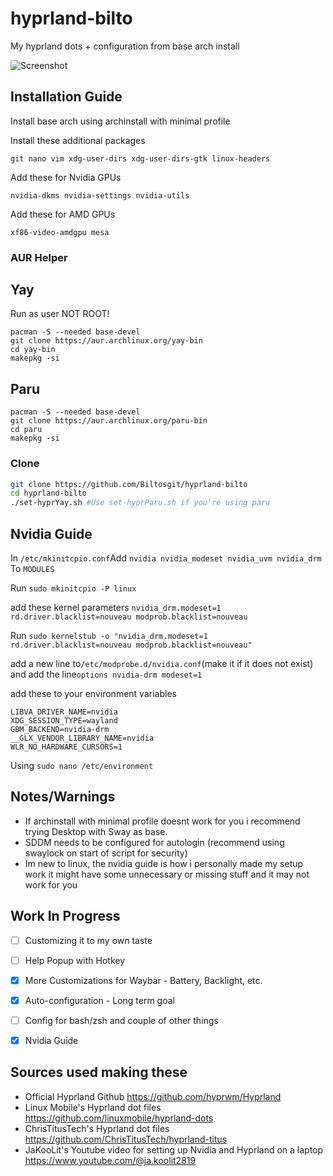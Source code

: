 # hyprland-bilto
My hyprland dots + configuration from base arch install

![Screenshot](https://github.com/Biltosgit/hyprland-bilto/blob/main/screenshot.png)

## Installation Guide


Install base arch using archinstall with minimal profile

Install these additional packages

```git nano vim xdg-user-dirs xdg-user-dirs-gtk linux-headers```

Add these for Nvidia GPUs

```nvidia-dkms nvidia-settings nvidia-utils```

Add these for AMD GPUs

```xf86-video-amdgpu mesa```

### AUR Helper

## Yay
Run as user NOT ROOT!

```
pacman -S --needed base-devel
git clone https://aur.archlinux.org/yay-bin
cd yay-bin
makepkg -si
```
## Paru

```
pacman -S --needed base-devel
git clone https://aur.archlinux.org/paru-bin
cd paru
makepkg -si
```

### Clone


```bash
git clone https://github.com/Biltosgit/hyprland-bilto
cd hyprland-bilto
./set-hyprYay.sh #Use set-hyprParu.sh if you're using paru
```

## Nvidia Guide

In ```/etc/mkinitcpio.conf```Add ```nvidia nvidia_modeset nvidia_uvm nvidia_drm``` To ```MODULES```

Run ```sudo mkinitcpio -P linux```

add these kernel parameters ```nvidia_drm.modeset=1 rd.driver.blacklist=nouveau modprob.blacklist=nouveau```

Run ```sudo kernelstub -o "nvidia_drm.modeset=1 rd.driver.blacklist=nouveau modprob.blacklist=nouveau"``` 

add a new line to```/etc/modprobe.d/nvidia.conf```(make it if it does not exist) and add the line```options nvidia-drm modeset=1 ```

add these to your environment variables 
```
LIBVA_DRIVER_NAME=nvidia
XDG_SESSION_TYPE=wayland
GBM_BACKEND=nvidia-drm
__GLX_VENDOR_LIBRARY_NAME=nvidia
WLR_NO_HARDWARE_CURSORS=1
```
Using ```sudo nano /etc/environment```

## Notes/Warnings

- If archinstall with minimal profile doesnt work for you i recommend trying Desktop with Sway as base.
- SDDM needs to be configured for autologin (recommend using swaylock on start of script for security)
- Im new to linux, the nvidia guide is how i personally made my setup work it might have some unnecessary or missing stuff and it may not work for you  

## Work In Progress

- [ ] Customizing it to my own taste
- [ ] Help Popup with Hotkey
- [x] More Customizations for Waybar - Battery, Backlight, etc.
- [x] Auto-configuration - Long term goal
- [ ] Config for bash/zsh and couple of other things 
- [x] Nvidia Guide


## Sources used making these

- Official Hyprland Github <https://github.com/hyprwm/Hyprland>
- Linux Mobile's Hyprland dot files <https://github.com/linuxmobile/hyprland-dots>
- ChrisTitusTech's Hyprland dot files <https://github.com/ChrisTitusTech/hyprland-titus>
- JaKooLit's Youtube video for setting up Nvidia and Hyprland on a laptop <https://www.youtube.com/@ja.koolit2819>
